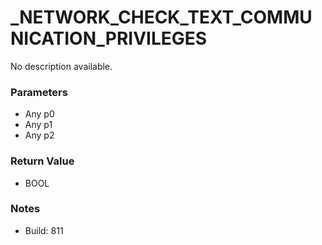 # _NETWORK_CHECK_TEXT_COMMUNICATION_PRIVILEGES

No description available.

### Parameters
* Any p0
* Any p1
* Any p2

### Return Value
* BOOL

### Notes
* Build: 811

